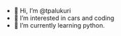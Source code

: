 - 👋 Hi, I’m @tpalukuri
- 👀 I’m interested in cars and coding
- 🌱 I’m currently learning python.

<!---
tpalukuri/tpalukuri is a ✨ special ✨ repository because its `README.md` (this file) appears on your GitHub profile.
You can click the Preview link to take a look at your changes.
--->
